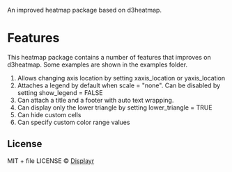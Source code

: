 An improved heatmap package based on d3heatmap.

# Features

This heatmap package contains a number of features that improves on d3heatmap.
Some examples are shown in the examples folder.

1. Allows changing axis location by setting xaxis_location or yaxis_location
2. Attaches a legend by default when scale = "none". Can be disabled by setting show_legend = FALSE
3. Can attach a title and a footer with auto text wrapping.
4. Can display only the lower triangle by setting lower_triangle = TRUE
5. Can hide custom cells
6. Can specify custom color range values

License
-------
MIT + file LICENSE © [Displayr](https://www.displayr.com)
